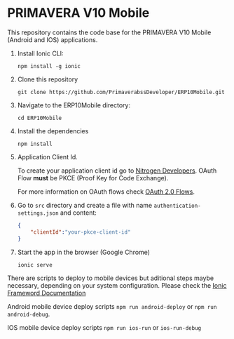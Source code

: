# PRIMAVERA V10 Mobile

This repository contains the code base for the PRIMAVERA V10 Mobile (Android and IOS) applications.

1. Install Ionic CLI:
    ```
    npm install -g ionic
    ```

2. Clone this repository
    ```
    git clone https://github.com/PrimaverabssDeveloper/ERP10Mobile.git
    ```
    
3. Navigate to the ERP10Mobile directory:
    ```
    cd ERP10Mobile
    ```

4. Install the dependencies
    ```
    npm install
    ```

5. Application Client Id.
     
    To create your application client id go to [Nitrogen Developers](https://nitrogen.primaverabss.com/developer/dashboard). OAuth Flow **must** be PKCE (Proof Key for Code Exchange). 
    
    For more information on OAuth flows check [OAuth 2.0 Flows](https://oauth.net/2/).
    

6. Go to `src` directory and create a file with name `authentication-settings.json` and content:

    ``` json
    {
        "clientId":"your-pkce-client-id"
    }   
    ```
    
7. Start the app in the browser (Google Chrome)
    ```
    ionic serve
    ```


There are scripts to deploy to mobile devices but aditional steps maybe necessary, depending on your system configuration. Please check the [Ionic Frameword Documentation](https://ionicframework.com/)

Android mobile device deploy scripts `npm run android-deploy` or `npm run android-debug`.

IOS mobile device deploy scripts `npm run ios-run` or `ios-run-debug`

